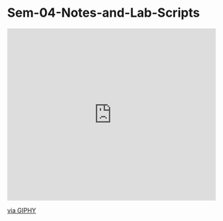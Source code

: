 # Sem-04-Notes-and-Lab-Scripts

<iframe src="https://giphy.com/embed/J5msayqAHXKg9lSBRP" width="480" height="395" frameBorder="0" class="giphy-embed" allowFullScreen></iframe><p><a href="https://giphy.com/gifs/writing-working-on-novel-J5msayqAHXKg9lSBRP">via GIPHY</a></p>
